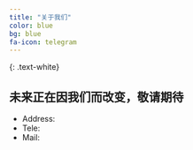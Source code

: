 ```yaml
---
title: "关于我们"
color: blue
bg: blue
fa-icon: telegram
---
```


{: .text-white}
## 未来正在因我们而改变，敬请期待

+ Address:  
+ Tele:
+ Mail:


